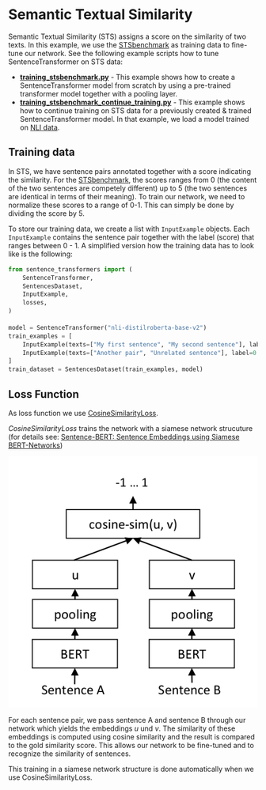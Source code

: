 # Semantic Textual Similarity

Semantic Textual Similarity (STS) assigns a score on the similarity of two texts. In this example, we use the [STSbenchmark](https://ixa2.si.ehu.es/stswiki/index.php/STSbenchmark) as training data to fine-tune our network. See the following example scripts how to tune SentenceTransformer on STS data:

- **[training_stsbenchmark.py](training_stsbenchmark.py)** - This example shows how to create a SentenceTransformer model from scratch by using a pre-trained transformer model together with a pooling layer.
 - **[training_stsbenchmark_continue_training.py](training_stsbenchmark_continue_training.py)** - This example shows how to continue training on STS data for a previously created & trained SentenceTransformer model. In that example, we load a model trained on [NLI data](../nli/README.md).
 

## Training data
In STS, we have sentence pairs annotated together with a score indicating the similarity. For the [STSbenchmark](https://ixa2.si.ehu.es/stswiki/index.php/STSbenchmark), the scores ranges from 0 (the content of the two sentences are competely different) up to 5 (the two sentences are identical in terms of their meaning). To train our network, we need to normalize these scores to a range of 0-1. This can simply be done by dividing the score by 5.

To store our training data, we create a list with `InputExample` objects. Each `InputExample` contains the sentence pair together with the label (score) that ranges between 0 - 1. A simplified version how the training data has to look like is the following:

```python
from sentence_transformers import (
    SentenceTransformer,
    SentencesDataset,
    InputExample,
    losses,
)

model = SentenceTransformer("nli-distilroberta-base-v2")
train_examples = [
    InputExample(texts=["My first sentence", "My second sentence"], label=0.8),
    InputExample(texts=["Another pair", "Unrelated sentence"], label=0.3),
]
train_dataset = SentencesDataset(train_examples, model)
```

## Loss Function
As loss function we use [CosineSimilarityLoss](../../../docs/package_reference/losses.html#cosinesimilarityloss).


*CosineSimilarityLoss* trains the network with a siamese network strucuture (for details see: [Sentence-BERT: Sentence Embeddings using Siamese BERT-Networks](https://arxiv.org/abs/1908.10084))


![SBERT Siamese Network Architecture](https://raw.githubusercontent.com/UKPLab/sentence-transformers/master/docs/img/SBERT_Siamese_Network.png "SBERT Siamese Architecture")


For each sentence pair, we pass sentence A and sentence B through our network which yields the embeddings *u* und *v*. The similarity of these embeddings is computed using cosine similarity and the result is compared to the gold similarity score. This allows our network to be fine-tuned and to recognize the similarity of sentences. 

This training in a siamese network structure is done automatically when we use CosineSimilarityLoss.

